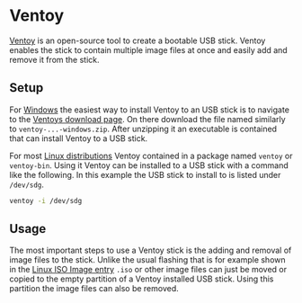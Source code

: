 # Ventoy

[Ventoy](https://www.ventoy.net/en/index.html) is an open-source tool to create a bootable USB
stick.
Ventoy enables the stick to contain multiple image files at once and easily add and remove it from
the stick.

## Setup

For [Windows](/wiki/windows.md) the easiest way to install Ventoy to an USB stick is to navigate to 
the [Ventoys download page](https://www.ventoy.net/en/download.html).
On there download the file named similarly to `ventoy-...-windows.zip`.
After unzipping it an executable is contained that can install Ventoy to a USB stick.

For most [Linux distributions](/wiki/linux.md) Ventoy contained in a package named `ventoy` or
`ventoy-bin`.
Using it Ventoy can be installed to a USB stick with a command like the following.
In this example the USB stick to install to is listed under `/dev/sdg`.

```sh 
ventoy -i /dev/sdg
```

## Usage

The most important steps to use a Ventoy stick is the adding and removal of image files to the
stick.
Unlike the usual flashing that is for example shown in the
[Linux ISO Image entry](/wiki/linux/iso_image.md) `.iso` or other image files can just be moved or
copied to the empty partition of a Ventoy installed USB stick.
Using this partition the image files can also be removed.
